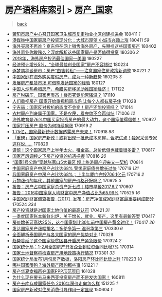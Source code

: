 [房产语料库索引](../../README.md)  > [房产_国家](房产_国家.md)
====
> [back](../README.md)

- [荥阳市房产中心召开国家卫生城市复审物业小区创建推进会](http://jkwz.applinzi.com/ittc/7090770852805346311.html#%E8%8D%A5%E9%98%B3%E5%B8%82%E6%88%BF%E4%BA%A7%E4%B8%AD%E5%BF%83%E5%8F%AC%E5%BC%80%E5%9B%BD%E5%AE%B6%E5%8D%AB%E7%94%9F%E5%9F%8E%E5%B8%82%E5%A4%8D%E5%AE%A1%E7%89%A9%E4%B8%9A%E5%B0%8F%E5%8C%BA%E5%88%9B%E5%BB%BA%E6%8E%A8%E8%BF%9B%E4%BC%9A) 180411 *1* 
- [港媒称中国家庭房产投资现分化：大城市观望 小城市兴趣上涨](http://jkwz.applinzi.com/ittc/7090680659163218951.html#%E6%B8%AF%E5%AA%92%E7%A7%B0%E4%B8%AD%E5%9B%BD%E5%AE%B6%E5%BA%AD%E6%88%BF%E4%BA%A7%E6%8A%95%E8%B5%84%E7%8E%B0%E5%88%86%E5%8C%96%EF%BC%9A%E5%A4%A7%E5%9F%8E%E5%B8%82%E8%A7%82%E6%9C%9B+%E5%B0%8F%E5%9F%8E%E5%B8%82%E5%85%B4%E8%B6%A3%E4%B8%8A%E6%B6%A8) 180411 *59* 
- [海外买房不再难？京东将在网上销售海外房产，先期推这些国家房产](http://jkwz.applinzi.com/ittc/7087674067358581766.html#%E6%B5%B7%E5%A4%96%E4%B9%B0%E6%88%BF%E4%B8%8D%E5%86%8D%E9%9A%BE%EF%BC%9F%E4%BA%AC%E4%B8%9C%E5%B0%86%E5%9C%A8%E7%BD%91%E4%B8%8A%E9%94%80%E5%94%AE%E6%B5%B7%E5%A4%96%E6%88%BF%E4%BA%A7%EF%BC%8C%E5%85%88%E6%9C%9F%E6%8E%A8%E8%BF%99%E4%BA%9B%E5%9B%BD%E5%AE%B6%E6%88%BF%E4%BA%A7) 180402  
- [海外置业你敢赌么？深度解析这些国家房产是否值得投资](http://jkwz.applinzi.com/ittc/7077302134209250314.html#%E6%B5%B7%E5%A4%96%E7%BD%AE%E4%B8%9A%E4%BD%A0%E6%95%A2%E8%B5%8C%E4%B9%88%EF%BC%9F%E6%B7%B1%E5%BA%A6%E8%A7%A3%E6%9E%90%E8%BF%99%E4%BA%9B%E5%9B%BD%E5%AE%B6%E6%88%BF%E4%BA%A7%E6%98%AF%E5%90%A6%E5%80%BC%E5%BE%97%E6%8A%95%E8%B5%84) 180306 *2* 
- [2018年，海外房产投资最佳国家—美国](http://jkwz.applinzi.com/ittc/7074796533721859078.html#2018%E5%B9%B4%EF%BC%8C%E6%B5%B7%E5%A4%96%E6%88%BF%E4%BA%A7%E6%8A%95%E8%B5%84%E6%9C%80%E4%BD%B3%E5%9B%BD%E5%AE%B6%E2%80%94%E7%BE%8E%E5%9B%BD) 180227  
- [经济预计增长5%，“全球最佳创业国家”房产不容错过](http://jkwz.applinzi.com/ittc/7073629277155492875.html#%E7%BB%8F%E6%B5%8E%E9%A2%84%E8%AE%A1%E5%A2%9E%E9%95%BF5%25%EF%BC%8C%E2%80%9C%E5%85%A8%E7%90%83%E6%9C%80%E4%BD%B3%E5%88%9B%E4%B8%9A%E5%9B%BD%E5%AE%B6%E2%80%9D%E6%88%BF%E4%BA%A7%E4%B8%8D%E5%AE%B9%E9%94%99%E8%BF%87) 180224  
- [逐梦鹏程谈房市：房产“由售转租”——注意国家住房政策新调整](http://jkwz.applinzi.com/ittc/7072212016398074897.html#%E9%80%90%E6%A2%A6%E9%B9%8F%E7%A8%8B%E8%B0%88%E6%88%BF%E5%B8%82%EF%BC%9A%E6%88%BF%E4%BA%A7%E2%80%9C%E7%94%B1%E5%94%AE%E8%BD%AC%E7%A7%9F%E2%80%9D%E2%80%94%E2%80%94%E6%B3%A8%E6%84%8F%E5%9B%BD%E5%AE%B6%E4%BD%8F%E6%88%BF%E6%94%BF%E7%AD%96%E6%96%B0%E8%B0%83%E6%95%B4) 180221 *2* 
- [中国家庭在海外购买度假房产，成为一种新趋势](http://jkwz.applinzi.com/ittc/7066537500032369681.html#%E4%B8%AD%E5%9B%BD%E5%AE%B6%E5%BA%AD%E5%9C%A8%E6%B5%B7%E5%A4%96%E8%B4%AD%E4%B9%B0%E5%BA%A6%E5%81%87%E6%88%BF%E4%BA%A7%EF%BC%8C%E6%88%90%E4%B8%BA%E4%B8%80%E7%A7%8D%E6%96%B0%E8%B6%8B%E5%8A%BF) 180205 *3* 
- [发展房产租赁市场 可借鉴发达国家的经验](http://jkwz.applinzi.com/ittc/7063169150174626832.html#%E5%8F%91%E5%B1%95%E6%88%BF%E4%BA%A7%E7%A7%9F%E8%B5%81%E5%B8%82%E5%9C%BA+%E5%8F%AF%E5%80%9F%E9%89%B4%E5%8F%91%E8%BE%BE%E5%9B%BD%E5%AE%B6%E7%9A%84%E7%BB%8F%E9%AA%8C) 180127  
- [中国人炒热希腊房产，希腊买房移民助推国家经济！](http://jkwz.applinzi.com/ittc/7038829831570064400.html#%E4%B8%AD%E5%9B%BD%E4%BA%BA%E7%82%92%E7%83%AD%E5%B8%8C%E8%85%8A%E6%88%BF%E4%BA%A7%EF%BC%8C%E5%B8%8C%E8%85%8A%E4%B9%B0%E6%88%BF%E7%A7%BB%E6%B0%91%E5%8A%A9%E6%8E%A8%E5%9B%BD%E5%AE%B6%E7%BB%8F%E6%B5%8E%EF%BC%81) 171122  
- [房产税碾压，国家再表态！楼市究竟能否降温？](http://jkwz.applinzi.com/ittc/7034359435483415569.html#%E6%88%BF%E4%BA%A7%E7%A8%8E%E7%A2%BE%E5%8E%8B%EF%BC%8C%E5%9B%BD%E5%AE%B6%E5%86%8D%E8%A1%A8%E6%80%81%EF%BC%81%E6%A5%BC%E5%B8%82%E7%A9%B6%E7%AB%9F%E8%83%BD%E5%90%A6%E9%99%8D%E6%B8%A9%EF%BC%9F) 171110  
- [人们重视房产 国家开始重视租房市场 让每个人都有房子住](http://jkwz.applinzi.com/ittc/7029494477998261264.html#%E4%BA%BA%E4%BB%AC%E9%87%8D%E8%A7%86%E6%88%BF%E4%BA%A7+%E5%9B%BD%E5%AE%B6%E5%BC%80%E5%A7%8B%E9%87%8D%E8%A7%86%E7%A7%9F%E6%88%BF%E5%B8%82%E5%9C%BA+%E8%AE%A9%E6%AF%8F%E4%B8%AA%E4%BA%BA%E9%83%BD%E6%9C%89%E6%88%BF%E5%AD%90%E4%BD%8F) 171028  
- [宁吉喆：国家反对投机的态度不会变！房产还能投资吗？](http://jkwz.applinzi.com/ittc/7024265904605627409.html#%E5%AE%81%E5%90%89%E5%96%86%EF%BC%9A%E5%9B%BD%E5%AE%B6%E5%8F%8D%E5%AF%B9%E6%8A%95%E6%9C%BA%E7%9A%84%E6%80%81%E5%BA%A6%E4%B8%8D%E4%BC%9A%E5%8F%98%EF%BC%81%E6%88%BF%E4%BA%A7%E8%BF%98%E8%83%BD%E6%8A%95%E8%B5%84%E5%90%97%EF%BC%9F) 171014  
- [农村房产到底属于国家，还是农民，看完你不会再纠结](http://jkwz.applinzi.com/ittc/7021323604401325072.html#%E5%86%9C%E6%9D%91%E6%88%BF%E4%BA%A7%E5%88%B0%E5%BA%95%E5%B1%9E%E4%BA%8E%E5%9B%BD%E5%AE%B6%EF%BC%8C%E8%BF%98%E6%98%AF%E5%86%9C%E6%B0%91%EF%BC%8C%E7%9C%8B%E5%AE%8C%E4%BD%A0%E4%B8%8D%E4%BC%9A%E5%86%8D%E7%BA%A0%E7%BB%93) 171006 *12* 
- [海外教育是76%中国买家投资房产的最大动力，这个国家值得信赖！](http://jkwz.applinzi.com/ittc/7017620130941633552.html#%E6%B5%B7%E5%A4%96%E6%95%99%E8%82%B2%E6%98%AF76%25%E4%B8%AD%E5%9B%BD%E4%B9%B0%E5%AE%B6%E6%8A%95%E8%B5%84%E6%88%BF%E4%BA%A7%E7%9A%84%E6%9C%80%E5%A4%A7%E5%8A%A8%E5%8A%9B%EF%BC%8C%E8%BF%99%E4%B8%AA%E5%9B%BD%E5%AE%B6%E5%80%BC%E5%BE%97%E4%BF%A1%E8%B5%96%EF%BC%81) 170927  
- [国家打压房产 股价为何持续飙涨](http://jkwz.applinzi.com/ittc/7015072408900469777.html#%E5%9B%BD%E5%AE%B6%E6%89%93%E5%8E%8B%E6%88%BF%E4%BA%A7+%E8%82%A1%E4%BB%B7%E4%B8%BA%E4%BD%95%E6%8C%81%E7%BB%AD%E9%A3%99%E6%B6%A8) 170919 *2* 
- [1.75亿，国家最新统计数据透露房产未来！](http://jkwz.applinzi.com/ittc/7014644114220647440.html#1.75%E4%BA%BF%EF%BC%8C%E5%9B%BD%E5%AE%B6%E6%9C%80%E6%96%B0%E7%BB%9F%E8%AE%A1%E6%95%B0%E6%8D%AE%E9%80%8F%E9%9C%B2%E6%88%BF%E4%BA%A7%E6%9C%AA%E6%9D%A5%EF%BC%81) 170918 *93* 
- [「重磅」国家房产新政！或将出现一批低成本房屋，合肥试点！独家采访专家这样说……](http://jkwz.applinzi.com/ittc/7007200058729301008.html#%E3%80%8C%E9%87%8D%E7%A3%85%E3%80%8D%E5%9B%BD%E5%AE%B6%E6%88%BF%E4%BA%A7%E6%96%B0%E6%94%BF%EF%BC%81%E6%88%96%E5%B0%86%E5%87%BA%E7%8E%B0%E4%B8%80%E6%89%B9%E4%BD%8E%E6%88%90%E6%9C%AC%E6%88%BF%E5%B1%8B%EF%BC%8C%E5%90%88%E8%82%A5%E8%AF%95%E7%82%B9%EF%BC%81%E7%8B%AC%E5%AE%B6%E9%87%87%E8%AE%BF%E4%B8%93%E5%AE%B6%E8%BF%99%E6%A0%B7%E8%AF%B4%E2%80%A6%E2%80%A6) 170829  
- [谨慎！这个国家房产上半年太火，租金高、总价低但也藏着很多雷？](http://jkwz.applinzi.com/ittc/7002884072333116432.html#%E8%B0%A8%E6%85%8E%EF%BC%81%E8%BF%99%E4%B8%AA%E5%9B%BD%E5%AE%B6%E6%88%BF%E4%BA%A7%E4%B8%8A%E5%8D%8A%E5%B9%B4%E5%A4%AA%E7%81%AB%EF%BC%8C%E7%A7%9F%E9%87%91%E9%AB%98%E3%80%81%E6%80%BB%E4%BB%B7%E4%BD%8E%E4%BD%86%E4%B9%9F%E8%97%8F%E7%9D%80%E5%BE%88%E5%A4%9A%E9%9B%B7%EF%BC%9F) 170817  
- [国家严厉调控之下房产投资的机遇把握](http://jkwz.applinzi.com/ittc/7002084445879026704.html#%E5%9B%BD%E5%AE%B6%E4%B8%A5%E5%8E%89%E8%B0%83%E6%8E%A7%E4%B9%8B%E4%B8%8B%E6%88%BF%E4%BA%A7%E6%8A%95%E8%B5%84%E7%9A%84%E6%9C%BA%E9%81%87%E6%8A%8A%E6%8F%A1) 170816 *20* 
- [“国家1号公路”穿越张家口5大景区 坝上旅游房产迎来又一契机](http://jkwz.applinzi.com/ittc/7001720299316577297.html#%E2%80%9C%E5%9B%BD%E5%AE%B61%E5%8F%B7%E5%85%AC%E8%B7%AF%E2%80%9D%E7%A9%BF%E8%B6%8A%E5%BC%A0%E5%AE%B6%E5%8F%A35%E5%A4%A7%E6%99%AF%E5%8C%BA+%E5%9D%9D%E4%B8%8A%E6%97%85%E6%B8%B8%E6%88%BF%E4%BA%A7%E8%BF%8E%E6%9D%A5%E5%8F%88%E4%B8%80%E5%A5%91%E6%9C%BA) 170814  
- [中国家庭资产中房产占比达68% 警惕家庭债务增长过快](http://jkwz.applinzi.com/ittc/6990846797713769489.html#%E4%B8%AD%E5%9B%BD%E5%AE%B6%E5%BA%AD%E8%B5%84%E4%BA%A7%E4%B8%AD%E6%88%BF%E4%BA%A7%E5%8D%A0%E6%AF%94%E8%BE%BE68%25+%E8%AD%A6%E6%83%95%E5%AE%B6%E5%BA%AD%E5%80%BA%E5%8A%A1%E5%A2%9E%E9%95%BF%E8%BF%87%E5%BF%AB) 170716 *121* 
- [我国家庭资产中房产占比达68%；上半年厦门完投706.1亿元](http://jkwz.applinzi.com/ittc/6990805343998051345.html#%E6%88%91%E5%9B%BD%E5%AE%B6%E5%BA%AD%E8%B5%84%E4%BA%A7%E4%B8%AD%E6%88%BF%E4%BA%A7%E5%8D%A0%E6%AF%94%E8%BE%BE68%25%EF%BC%9B%E4%B8%8A%E5%8D%8A%E5%B9%B4%E5%8E%A6%E9%97%A8%E5%AE%8C%E6%8A%95706.1%E4%BA%BF%E5%85%83) 170716 *2* 
- [万物涨价的年代，其他国家的房产价格还好吗？](http://jkwz.applinzi.com/ittc/6983143461879284741.html#%E4%B8%87%E7%89%A9%E6%B6%A8%E4%BB%B7%E7%9A%84%E5%B9%B4%E4%BB%A3%EF%BC%8C%E5%85%B6%E4%BB%96%E5%9B%BD%E5%AE%B6%E7%9A%84%E6%88%BF%E4%BA%A7%E4%BB%B7%E6%A0%BC%E8%BF%98%E5%A5%BD%E5%90%97%EF%BC%9F) 170625 *3* 
- [报告：房产占中国家庭总资产近七成︱楼市早餐2017.6.7](http://jkwz.applinzi.com/ittc/6976479645909124101.html#%E6%8A%A5%E5%91%8A%EF%BC%9A%E6%88%BF%E4%BA%A7%E5%8D%A0%E4%B8%AD%E5%9B%BD%E5%AE%B6%E5%BA%AD%E6%80%BB%E8%B5%84%E4%BA%A7%E8%BF%91%E4%B8%83%E6%88%90%EF%B8%B1%E6%A5%BC%E5%B8%82%E6%97%A9%E9%A4%902017.6.7) 170607  
- [报告：2016中国家庭人均财富中房产净值占比为65.99%](http://jkwz.applinzi.com/ittc/6971672401371726852.html#%E6%8A%A5%E5%91%8A%EF%BC%9A2016%E4%B8%AD%E5%9B%BD%E5%AE%B6%E5%BA%AD%E4%BA%BA%E5%9D%87%E8%B4%A2%E5%AF%8C%E4%B8%AD%E6%88%BF%E4%BA%A7%E5%87%80%E5%80%BC%E5%8D%A0%E6%AF%94%E4%B8%BA65.99%25) 170525 *16* 
- [中国家庭财富调查报告（2017）发布：房产净值成家庭财富最重要组成部分](http://jkwz.applinzi.com/ittc/6971121878356722692.html#%E4%B8%AD%E5%9B%BD%E5%AE%B6%E5%BA%AD%E8%B4%A2%E5%AF%8C%E8%B0%83%E6%9F%A5%E6%8A%A5%E5%91%8A%EF%BC%882017%EF%BC%89%E5%8F%91%E5%B8%83%EF%BC%9A%E6%88%BF%E4%BA%A7%E5%87%80%E5%80%BC%E6%88%90%E5%AE%B6%E5%BA%AD%E8%B4%A2%E5%AF%8C%E6%9C%80%E9%87%8D%E8%A6%81%E7%BB%84%E6%88%90%E9%83%A8%E5%88%86) 170524 *334* 
- [房产投资就是对国家土地价值的最高认可](http://jkwz.applinzi.com/ittc/6958643299261875205.html#%E6%88%BF%E4%BA%A7%E6%8A%95%E8%B5%84%E5%B0%B1%E6%98%AF%E5%AF%B9%E5%9B%BD%E5%AE%B6%E5%9C%9F%E5%9C%B0%E4%BB%B7%E5%80%BC%E7%9A%84%E6%9C%80%E9%AB%98%E8%AE%A4%E5%8F%AF) 170421 *31* 
- [一季度国家账本新鲜出炉，关于增长、就业、房产，这里有最新答案](http://jkwz.applinzi.com/ittc/6957496755783468036.html#%E4%B8%80%E5%AD%A3%E5%BA%A6%E5%9B%BD%E5%AE%B6%E8%B4%A6%E6%9C%AC%E6%96%B0%E9%B2%9C%E5%87%BA%E7%82%89%EF%BC%8C%E5%85%B3%E4%BA%8E%E5%A2%9E%E9%95%BF%E3%80%81%E5%B0%B1%E4%B8%9A%E3%80%81%E6%88%BF%E4%BA%A7%EF%BC%8C%E8%BF%99%E9%87%8C%E6%9C%89%E6%9C%80%E6%96%B0%E7%AD%94%E6%A1%88) 170417  
- [房价增长可高达25%，这个国家堪比30年前中国房产黄金时代！](http://jkwz.applinzi.com/ittc/6957424731744633860.html#%E6%88%BF%E4%BB%B7%E5%A2%9E%E9%95%BF%E5%8F%AF%E9%AB%98%E8%BE%BE25%25%EF%BC%8C%E8%BF%99%E4%B8%AA%E5%9B%BD%E5%AE%B6%E5%A0%AA%E6%AF%9430%E5%B9%B4%E5%89%8D%E4%B8%AD%E5%9B%BD%E6%88%BF%E4%BA%A7%E9%BB%84%E9%87%91%E6%97%B6%E4%BB%A3%EF%BC%81) 170417 *26* 
- [发达国家房产涨幅排名：多伦多第一 温哥华第三](http://jkwz.applinzi.com/ittc/6950656095285675013.html#%E5%8F%91%E8%BE%BE%E5%9B%BD%E5%AE%B6%E6%88%BF%E4%BA%A7%E6%B6%A8%E5%B9%85%E6%8E%92%E5%90%8D%EF%BC%9A%E5%A4%9A%E4%BC%A6%E5%A4%9A%E7%AC%AC%E4%B8%80+%E6%B8%A9%E5%93%A5%E5%8D%8E%E7%AC%AC%E4%B8%89) 170330 *6* 
- [全面解析泰国房产与各大国家的房产优势对比](http://jkwz.applinzi.com/ittc/6950046685672768517.html#%E5%85%A8%E9%9D%A2%E8%A7%A3%E6%9E%90%E6%B3%B0%E5%9B%BD%E6%88%BF%E4%BA%A7%E4%B8%8E%E5%90%84%E5%A4%A7%E5%9B%BD%E5%AE%B6%E7%9A%84%E6%88%BF%E4%BA%A7%E4%BC%98%E5%8A%BF%E5%AF%B9%E6%AF%94) 170328  
- [趋势蔓延？这个国家级贫困县开启房产紧急限价](http://jkwz.applinzi.com/ittc/6948609976892392452.html#%E8%B6%8B%E5%8A%BF%E8%94%93%E5%BB%B6%EF%BC%9F%E8%BF%99%E4%B8%AA%E5%9B%BD%E5%AE%B6%E7%BA%A7%E8%B4%AB%E5%9B%B0%E5%8E%BF%E5%BC%80%E5%90%AF%E6%88%BF%E4%BA%A7%E7%B4%A7%E6%80%A5%E9%99%90%E4%BB%B7) 170324 *2* 
- [国家统计局：1-2月全国房产开发企业到位资金同比增7%](http://jkwz.applinzi.com/ittc/6944840872226194436.html#%E5%9B%BD%E5%AE%B6%E7%BB%9F%E8%AE%A1%E5%B1%80%EF%BC%9A1-2%E6%9C%88%E5%85%A8%E5%9B%BD%E6%88%BF%E4%BA%A7%E5%BC%80%E5%8F%91%E4%BC%81%E4%B8%9A%E5%88%B0%E4%BD%8D%E8%B5%84%E9%87%91%E5%90%8C%E6%AF%94%E5%A2%9E7%25) 170314  
- [国家土地督察将检查房产用地政策执行情况](http://jkwz.applinzi.com/ittc/6940159036271100933.html#%E5%9B%BD%E5%AE%B6%E5%9C%9F%E5%9C%B0%E7%9D%A3%E5%AF%9F%E5%B0%86%E6%A3%80%E6%9F%A5%E6%88%BF%E4%BA%A7%E7%94%A8%E5%9C%B0%E6%94%BF%E7%AD%96%E6%89%A7%E8%A1%8C%E6%83%85%E5%86%B5) 170301 *33* 
- [国家统计局发布1月份房产数据，洛阳房产环比同比皆上升](http://jkwz.applinzi.com/ittc/6937790693249647621.html#%E5%9B%BD%E5%AE%B6%E7%BB%9F%E8%AE%A1%E5%B1%80%E5%8F%91%E5%B8%831%E6%9C%88%E4%BB%BD%E6%88%BF%E4%BA%A7%E6%95%B0%E6%8D%AE%EF%BC%8C%E6%B4%9B%E9%98%B3%E6%88%BF%E4%BA%A7%E7%8E%AF%E6%AF%94%E5%90%8C%E6%AF%94%E7%9A%86%E4%B8%8A%E5%8D%87) 170223 *10* 
- [哪些国家限购？海外房产限购那些事](http://jkwz.applinzi.com/ittc/6914048934430639108.html#%E5%93%AA%E4%BA%9B%E5%9B%BD%E5%AE%B6%E9%99%90%E8%B4%AD%EF%BC%9F%E6%B5%B7%E5%A4%96%E6%88%BF%E4%BA%A7%E9%99%90%E8%B4%AD%E9%82%A3%E4%BA%9B%E4%BA%8B) 161221 *1* 
- [房产华夏幸福再夺国家PPP示范项目](http://jkwz.applinzi.com/ittc/6894080780308841476.html#%E6%88%BF%E4%BA%A7%E5%8D%8E%E5%A4%8F%E5%B9%B8%E7%A6%8F%E5%86%8D%E5%A4%BA%E5%9B%BD%E5%AE%B6PPP%E7%A4%BA%E8%8C%83%E9%A1%B9%E7%9B%AE) 161028  
- [为什么现在要去马来西亚投资房产而不是发达国家！](http://jkwz.applinzi.com/ittc/6865140862660641797.html#%E4%B8%BA%E4%BB%80%E4%B9%88%E7%8E%B0%E5%9C%A8%E8%A6%81%E5%8E%BB%E9%A9%AC%E6%9D%A5%E8%A5%BF%E4%BA%9A%E6%8A%95%E8%B5%84%E6%88%BF%E4%BA%A7%E8%80%8C%E4%B8%8D%E6%98%AF%E5%8F%91%E8%BE%BE%E5%9B%BD%E5%AE%B6%EF%BC%81) 160811  
- [房产去库存成国家任务 2016年房价走向怎么样](http://jkwz.applinzi.com/ittc/6779760858276299781.html#%E6%88%BF%E4%BA%A7%E5%8E%BB%E5%BA%93%E5%AD%98%E6%88%90%E5%9B%BD%E5%AE%B6%E4%BB%BB%E5%8A%A1+2016%E5%B9%B4%E6%88%BF%E4%BB%B7%E8%B5%B0%E5%90%91%E6%80%8E%E4%B9%88%E6%A0%B7) 151225 *1* 
- [国家房产新政对住房消费引导作用一定显现](http://jkwz.applinzi.com/ittc/547650611417967427.html#%E5%9B%BD%E5%AE%B6%E6%88%BF%E4%BA%A7%E6%96%B0%E6%94%BF%E5%AF%B9%E4%BD%8F%E6%88%BF%E6%B6%88%E8%B4%B9%E5%BC%95%E5%AF%BC%E4%BD%9C%E7%94%A8%E4%B8%80%E5%AE%9A%E6%98%BE%E7%8E%B0) 150604 *1* 
